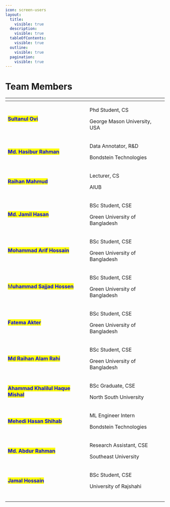 ```yaml
---
icon: screen-users
layout:
  title:
    visible: true
  description:
    visible: true
  tableOfContents:
    visible: true
  outline:
    visible: true
  pagination:
    visible: true
---
```


# Team Members

<table data-view="cards"><thead><tr><th></th><th></th></tr></thead><tbody><tr><td><mark style="color:blue;"><strong>Sultanul Ovi</strong></mark> </td><td><p>Phd Student, CS</p><p>George Mason University, USA</p></td></tr><tr><td><mark style="color:blue;"><strong>Md. Hasibur Rahman</strong></mark></td><td><p>Data Annotator, R&#x26;D</p><p>Bondstein Technologies</p></td></tr><tr><td><mark style="color:blue;"><strong>Raihan Mahmud</strong></mark></td><td><p>Lecturer, CS</p><p>AIUB</p></td></tr><tr><td><mark style="color:blue;"><strong>Md. Jamil Hasan</strong></mark></td><td><p>BSc Student, CSE</p><p>Green University of Bangladesh</p></td></tr><tr><td><mark style="color:blue;"><strong>Mohammad Arif Hossain</strong></mark></td><td><p>BSc Student, CSE</p><p>Green University of Bangladesh</p></td></tr><tr><td><mark style="color:blue;">M<strong>uhammad Sajjad Hossen</strong></mark></td><td><p>BSc Student, CSE</p><p>Green University of Bangladesh</p></td></tr><tr><td><mark style="color:blue;"><strong>Fatema Akter</strong></mark></td><td><p>BSc Student, CSE</p><p>Green University of Bangladesh</p></td></tr><tr><td><mark style="color:blue;"><strong>Md Raihan Alam Rahi</strong></mark></td><td><p>BSc Student, CSE</p><p>Green University of Bangladesh</p></td></tr><tr><td><mark style="color:blue;"><strong>Ahammad Khalilul Haque Mishal</strong></mark></td><td><p>BSc Graduate, CSE</p><p>North South University</p></td></tr><tr><td><mark style="color:blue;"><strong>Mehedi Hasan Shihab</strong></mark></td><td><p>ML Engineer Intern</p><p>Bondstein Technologies</p></td></tr><tr><td><mark style="color:blue;"><strong>Md. Abdur Rahman</strong></mark></td><td><p>Research Assistant, CSE</p><p>Southeast University</p></td></tr><tr><td><mark style="color:blue;"><strong>Jamal Hossain</strong></mark></td><td><p>BSc Student, CSE</p><p>University of Rajshahi</p></td></tr><tr><td></td><td></td></tr><tr><td></td><td></td></tr><tr><td></td><td></td></tr></tbody></table>

